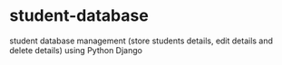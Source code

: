 # student-database
student database management (store students details, edit details and delete details) using Python Django
